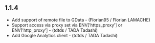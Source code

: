 1.1.4
-----

* Add support of remote file to GData - (Florian95 / Florian LAMACHE)
* Support access via proxy set via ENV['https_proxy'] or ENV['http_proxy'] - (tdtds / TADA Tadashi)
* Add Google Analytics client - (tdtds / TADA Tadashi)